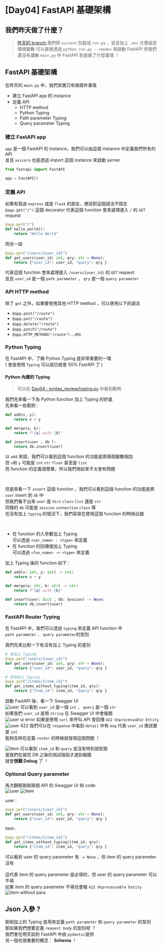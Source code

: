 # [Day04] FastAPI 基礎架構

## 我們昨天做了什麼？
> [ 昨天的 branch ](https://github.com/jason810496/iThome2023-FastAPI-Tutorial/tree/Day03)
> 我們把 `uvicorn` 包裝成 `run.py` ，並且加上 `.env` 方便設定環境變數
> 可以直接透過 `python run.py --<mode>` 來啟動 FastAPI
> 但我們還沒有講解 `main.py` 中 FastAPI 到底做了什麼事情 ！

## FastAPI 基礎架構

在昨天的 `main.py` 中，我們其實只有做兩件事情
- 建立 FastAPI app 的 instance
- 定義 API
    - HTTP method
    - Python Typing
    - Path parameter Typing
    - Query parameter Typing


### 建立 FastAPI app

`app` 是一個 FastAPI 的 instance，我們可以由這個 instance 中定義我們所有的 API <br>
並且 `uvicorn` 也是透過 import 這個 instance 來啟動 server <br>
```python
from fastapi import FastAPI

app = FastAPI()
```

### 定義 API

如果有寫過 `express` 或是 `flask` 的朋友，應該對這個語法不陌生 <br>
`@app.get("/")` 這個 decorator 代表這個 function 會來處理進入 `/` 的 `GET` request <br>

```python
@app.get("/")
def hello_world():
    return "Hello World"
```

而另一段 
```python
@app.get("/users/{user_id}")
def get_users(user_id: int, qry: str = None):
    return {"user_id": user_id, "query": qry }
```
代表這個 function 會來處理進入 `/users/{user_id}` 的 `GET` request <br>
並且 `user_id` 是一個 `path parameter` ， `qry` 是一個 `query parameter`

### API HTTP method

除了 `get` 之外，如果要使用其他 HTTP method ，可以使用以下的語法
- `@app.post("/route")`
- `@app.put("/route")`
- `@app.delete("/route")`
- `@app.patch("/route")`
- `@app.HTTP_METHOD("/route")` ...etc

### Python Typing

在 FastAPI 中，了解 Python Typing 是非常重要的一環 <br>
( 會是使用 `Typing` 可以說已經會 50% FastAPI 了 )

#### Python 內建的 Typing

> 可以在 [Day04 : syntax_review/typing.py]() 中看到範例

我們先來看一下為 Python function 加上 Typing 的好處 <br>
先來看一些範例 : <br>
```python
def add(x, y):
    return x + y

def merge(a, b):
    return f"{a} with {b}"

def insert(user , db ):
    return db.insert(user)
```

以 `add` 來說，我們可以看到這個 function 的功能是將兩個變數相加 <br>
但 `x`和 `y` 可能是 `int` `str` `float` 甚至是 `list` <br>
而 function 的定義很簡單，所以我們用起來不太會有問題

<br>

但是來看一下 `insert` 這個 function ，我們可以看到這個 function 的功能是將 `user` insert 到 `db` 中 <br>
但我們看不出來 `user` 是 `dict` `class` `list` 還是 `str` <br>
同樣的 `db` 可能是 `session` `connection` `class` 等<br>
在沒有加上 `typing` 的情況下，我們容易在使用這個 function 的時候出錯

<br>

- 在 function 的入參數加上 Typing <br>
    可以透過 `<var_name> : <type>` 來定義 
- 在 function 的回傳值加上 Typing <br>
    可以透過 `<fun_name> -> <type>` 來定義 <br>

加上 Typing 後的 function 如下 : <br>
```python
def add(x: int, y: int) -> int:
    return x + y

def merge(a: str, b: str) -> str:
    return f"{a} with {b}"

def insert(user: dict , db: Session) -> None:
    return db.insert(user)
```

### FastAPI Router Typing

在 FastAPI 中，我們可以透過 `typing` 來定義 API function 中 <br>
`path parameter` 、 `query parameter`的型別 <br>

我們先來比較一下有沒有加上 Typing 的差別<br>
```python
# 有加上 Typing
@app.get("/users/{user_id}")
def get_users(user_id: int, qry: str = None):
    return {"user_id": user_id, "query": qry }

# 沒有加上 Typing
@app.get("/items/{item_id}")
def get_items_without_typing(item_id, qry):
    return {"item_id": item_id, "query": qry }
```

啟動 FastAPI 後，看一下 Swagger UI <br>
![user](https://raw.githubusercontent.com/jason810496/iThome2023-FastAPI-Tutorial/Images/assets/Day04/user.png)
可以看到 `user_id` 是一個 `int` ， `query` 是一個 `str` <br>
如果我們 `user_id` 是用 `string` 在 Swagger UI 中會報錯 <br>
![user ui error](https://raw.githubusercontent.com/jason810496/iThome2023-FastAPI-Tutorial/Images/assets/Day04/user-ui-error.png)
如果是使用 `curl` 來呼叫 API 會回傳 `422 Unprocessable Entity` <br> 
![user 422](https://raw.githubusercontent.com/jason810496/iThome2023-FastAPI-Tutorial/Images/assets/Day04/user-422.png)
我們可以在 `response` 中看到 `detail` 中有 `msg` 代表 `user_id` 應該要是 `int` <br>
能夠及時在定義 `router` 的時候就發現這個問題 ！

![item](https://raw.githubusercontent.com/jason810496/iThome2023-FastAPI-Tutorial/Images/assets/Day04/item.png)
可以看到 `item_id` 和 `query` 並沒有特別說型態 <br>
當我們在接完 DB 之後的測試階段才遇到報錯 <br>
就會**很難 Debug** 了 ！

### Optional Query parameter

再次觀察剛剛兩個 API 的 Swagger UI 和 code<br>
![user](https://raw.githubusercontent.com/jason810496/iThome2023-FastAPI-Tutorial/Images/assets/Day04/user.png)
![item](https://raw.githubusercontent.com/jason810496/iThome2023-FastAPI-Tutorial/Images/assets/Day04/item.png)

user : 
```python
@app.get("/users/{user_id}")
def get_users(user_id: int, qry: str = None):
    return {"user_id": user_id, "query": qry }
```

item : 
```python
@app.get("/items/{item_id}")
def get_items_without_typing(item_id, qry):
    return {"item_id": item_id, "query": qry }
```

可以看到 user 的 query parameter 有 ` = None` ，但 item 的 query parameter 沒有 <br>   
這代表 item 的 query parameter 是必填的，但 user 的 query parameter 可以不填 <br>
如果 item 的 query parameter 不填也會報 `422 Unprocessable Entity` <br>
![item without para](https://raw.githubusercontent.com/jason810496/iThome2023-FastAPI-Tutorial/Images/assets/Day04/item-without-para.png)

## Json 入參 ?

剛剛加上的 Typing 是用來定義 `path parameter` 和 `query parameter` 的型別 <br>
那如果我們想要定義 `request body` 的型別呢 ？ <br>
我們會在明天談到 FastAPI 中由 `pydantic`提供 <br>
另一個也很重要的概念： **Schema** ！




